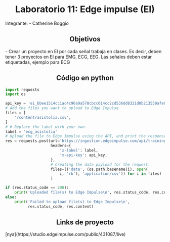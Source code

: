 <h1 style="text-align: center;">Laboratorio 11: Edge impulse (EI)</h1>
Integrante: 
- Catherine Boggio
<a id = "Informe edge impulse" style></a>
<h2 style = "text-align: center;">Objetivos</h2>
- Crear un proyecto en EI por cada señal trabaja en clases. Es decir, deben tener 3 proyectos en EI para EMG, ECG, EEG. Las señales deben estar etiquetadas, ejemplo para ECG<br />

<h2 style = "text-align: center;">Código en python</h2>

```python
import requests
import os

api_key = 'ei_bbee1514cc1ac4c96a9a578cbcc014cc2cd536dd8321d0b213550afe0b3993be'
# Add the files you want to upload to Edge Impulse
files = [
    '/content/asistolia.csv',
]
# # Replace the label with your own.
label = 'ecg_asistolia'
# Upload the file to Edge Impulse using the API, and print the response.
res = requests.post(url='https://ingestion.edgeimpulse.com/api/training/files',
                    headers={
                        'x-label': label,
                        'x-api-key': api_key,
                    },
                    # Creating the data payload for the request.
                    files=(('data', (os.path.basename(i), open(
                        i, 'rb'), 'application/csv')) for i in files)
                    )

if (res.status_code == 200):
    print('Uploaded file(s) to Edge Impulse\n', res.status_code, res.content)
else:
    print('Failed to upload file(s) to Edge Impulse\n',
          res.status_code, res.content)
```
<h2 style = "text-align: center;">Links de proyecto</h2>
[nya](https://studio.edgeimpulse.com/public/431087/live)
